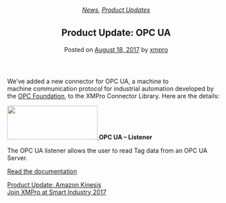<div class="large-9 col">
<article class="post-6019 post type-post status-publish format-standard has-post-thumbnail hentry category-news category-product-updates" id="post-6019">
<div class="article-inner">
<header class="entry-header">
<div class="entry-header-text entry-header-text-top text-center">
<h6 class="entry-category is-xsmall"><a href="https://xmpro.com/category/news/" rel="category tag">News</a>, <a href="https://xmpro.com/category/news/product-updates/" rel="category tag">Product Updates</a></h6><h1 class="entry-title">Product Update: OPC UA</h1><div class="entry-divider is-divider small"></div>
<div class="entry-meta uppercase is-xsmall">
<span class="posted-on">Posted on <a href="https://xmpro.com/product-update-opc-ua/" rel="bookmark"><time class="entry-date published updated" datetime="2017-08-18T09:07:29+00:00">August 18, 2017</time></a></span> <span class="byline">by <span class="meta-author vcard"><a class="url fn n" href="https://xmpro.com/author/xmpro/">xmpro</a></span></span> </div>
</div>
</header>
<div class="entry-content single-page">
<p>We’ve added a new connector for OPC UA, a machine to machine communication protocol for industrial automation developed by the <a href="https://opcfoundation.org/">OPC Foundation</a>, to the XMPro Connector Library. Here are the details:</p>
<p><strong><a href="https://xmpro.com/wp-content/uploads/2017/08/OPCUA-Listener-e1503049542991.png"><img height="78" src="https://xmpro.com/wp-content/uploads/2017/08/OPCUA-Listener-e1503049542991.png" width="209"/>
</a>OPC UA – Listener</strong></p>
<p>The OPC UA listener allows the user to read Tag data from an OPC UA Server.</p>
<p><a href="http://docs.xmpro.com/iotversion-2-2/xmproiot-opc-ua-listener/">Read the documentation</a> </p>
<div class="blog-share text-center"><div class="is-divider medium"></div><div class="social-icons share-icons share-row relative"><a aria-label="Share on WhatsApp" class="icon button circle is-outline tooltip whatsapp show-for-medium" data-action="share/whatsapp/share" href="whatsapp://send?text=Product%20Update%3A%20OPC%20UA - https://xmpro.com/product-update-opc-ua/" title="Share on WhatsApp"><i class="icon-whatsapp"></i></a><a aria-label="Share on Facebook" class="icon button circle is-outline tooltip facebook" data-label="Facebook" href="https://www.facebook.com/sharer.php?u=https://xmpro.com/product-update-opc-ua/" onclick="window.open(this.href,this.title,'width=500,height=500,top=300px,left=300px'); return false;" rel="noopener nofollow" target="_blank" title="Share on Facebook"><i class="icon-facebook"></i></a><a aria-label="Share on Twitter" class="icon button circle is-outline tooltip twitter" href="https://twitter.com/share?url=https://xmpro.com/product-update-opc-ua/" onclick="window.open(this.href,this.title,'width=500,height=500,top=300px,left=300px'); return false;" rel="noopener nofollow" target="_blank" title="Share on Twitter"><i class="icon-twitter"></i></a><a aria-label="Email to a Friend" class="icon button circle is-outline tooltip email" href="/cdn-cgi/l/email-protection#edd29e988f87888e99d0bd9f8289988e99c8dfddb89d898c9988c8deacc8dfdda2bdaec8dfddb8accb8f828994d0ae85888e86c8dfdd9985849ec8dfdd829899c8deacc8dfdd8599999d9ec8deacc8dfabc8dfab95809d9f82c38e8280c8dfab9d9f8289988e99c0989d898c9988c0829d8ec0988cc8dfab" rel="nofollow" title="Email to a Friend"><i class="icon-envelop"></i></a><a aria-label="Pin on Pinterest" class="icon button circle is-outline tooltip pinterest" href="https://pinterest.com/pin/create/button?url=https://xmpro.com/product-update-opc-ua/&amp;media=https://xmpro.com/wp-content/uploads/2017/08/Thumbnail-OPCUA.jpg&amp;description=Product%20Update%3A%20OPC%20UA" onclick="window.open(this.href,this.title,'width=500,height=500,top=300px,left=300px'); return false;" rel="noopener nofollow" target="_blank" title="Pin on Pinterest"><i class="icon-pinterest"></i></a><a aria-label="Share on LinkedIn" class="icon button circle is-outline tooltip linkedin" href="https://www.linkedin.com/shareArticle?mini=true&amp;url=https://xmpro.com/product-update-opc-ua/&amp;title=Product%20Update%3A%20OPC%20UA" onclick="window.open(this.href,this.title,'width=500,height=500,top=300px,left=300px'); return false;" rel="noopener nofollow" target="_blank" title="Share on LinkedIn"><i class="icon-linkedin"></i></a></div></div></div>
<nav class="navigation-post" id="nav-below" role="navigation">
<div class="flex-row next-prev-nav bt bb">
<div class="flex-col flex-grow nav-prev text-left">
<div class="nav-previous"><a href="https://xmpro.com/product-update-amazon-kinesis/" rel="prev"><span class="hide-for-small"><i class="icon-angle-left"></i></span> Product Update: Amazon Kinesis</a></div>
</div>
<div class="flex-col flex-grow nav-next text-right">
<div class="nav-next"><a href="https://xmpro.com/join-xmpro-smart-industry-2017/" rel="next">Join XMPro at Smart Industry 2017 <span class="hide-for-small"><i class="icon-angle-right"></i></span></a></div> </div>
</div>
</nav>
</div>
</article>
<div class="comments-area" id="comments">
</div>
</div>